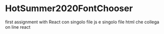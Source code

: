 # HotSummer2020FontChooser
first assignment with React
con singolo file js e singolo file html che collega on line react
